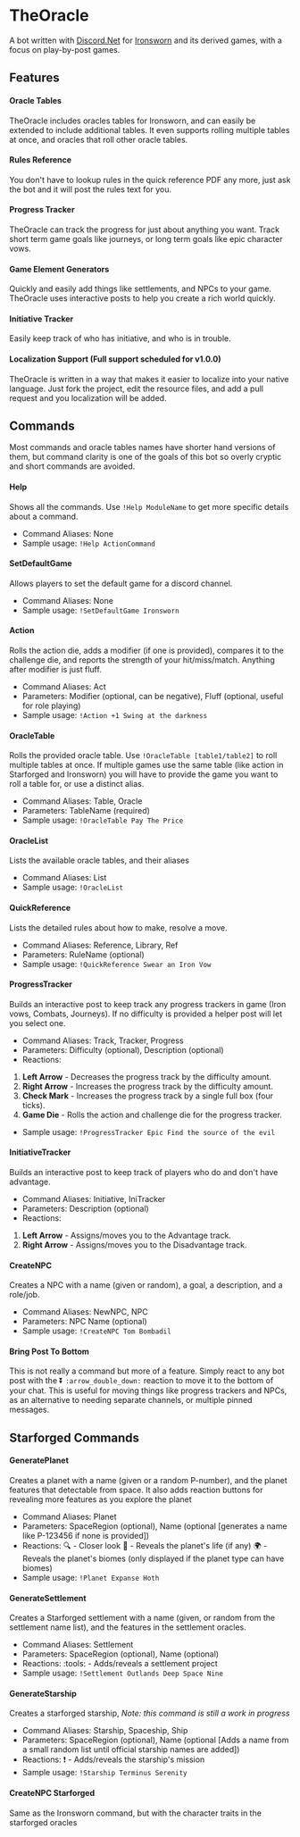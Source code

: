 ﻿# TheOracle

A bot written with [Discord.Net](https://discord.foxbot.me/stable/) for [Ironsworn](https://www.ironswornrpg.com/) and its derived games, with a focus on play-by-post games.

## Features
#### Oracle Tables
TheOracle includes oracles tables for Ironsworn, and can easily be extended to include additional tables. It even supports rolling multiple tables at once, and oracles that roll other oracle tables.
#### Rules Reference
You don't have to lookup rules in the quick reference PDF any more, just ask the bot and it will post the rules text for you.
#### Progress Tracker
TheOracle can track the progress for just about anything you want. Track short term game goals like journeys, or long term goals like epic character vows.
#### Game Element Generators
Quickly and easily add things like settlements, and NPCs to your game. TheOracle uses interactive posts to help you create a rich world quickly.
#### Initiative Tracker
Easily keep track of who has initiative, and who is in trouble.
#### Localization Support (Full support scheduled for v1.0.0)
TheOracle is written in a way that makes it easier to localize into your native language. Just fork the project, edit the resource files, and add a pull request and you localization will be added.

## Commands
Most commands and oracle tables names have shorter hand versions of them, but command clarity is one of the goals of this bot so overly cryptic and short commands are avoided.
#### Help
Shows all the commands. Use `!Help ModuleName` to get more specific details about a command.
 * Command Aliases: None
 * Sample usage: `!Help ActionCommand`
#### SetDefaultGame
Allows players to set the default game for a discord channel.
 * Command Aliases: None
 * Sample usage: `!SetDefaultGame Ironsworn`
#### Action
Rolls the action die, adds a modifier (if one is provided), compares it to the challenge die, and reports the strength of your hit/miss/match. Anything after modifier is just fluff. 
 * Command Aliases: Act
 * Parameters: Modifier (optional, can be negative), Fluff (optional, useful for role playing)
 * Sample usage: `!Action +1 Swing at the darkness`
#### OracleTable
Rolls the provided oracle table. Use `!OracleTable [table1/table2]` to roll multiple tables at once. If multiple games use the same table (like action in Starforged and Ironsworn) you will have to provide the game you want to roll a table for, or use a distinct alias.
 * Command Aliases: Table, Oracle
 * Parameters: TableName (required)
 * Sample usage: `!OracleTable Pay The Price`
#### OracleList
Lists the available oracle tables, and their aliases
 * Command Aliases: List
 * Sample usage: `!OracleList`
#### QuickReference
Lists the detailed rules about how to make, resolve a move. 
 * Command Aliases: Reference, Library, Ref
 * Parameters: RuleName (optional)
 * Sample usage: `!QuickReference Swear an Iron Vow`
#### ProgressTracker
Builds an interactive post to keep track any progress trackers in game (Iron vows, Combats, Journeys). If no difficulty is provided a helper post will let you select one.
 * Command Aliases: Track, Tracker, Progress
 * Parameters: Difficulty (optional), Description (optional)
 * Reactions: 
  1. **Left Arrow** - Decreases the progress track by the difficulty amount. 
  2. **Right Arrow** - Increases the progress track by the difficulty amount.
  3. **Check Mark** - Increases the progress track by a single full box (four ticks).
  4. **Game Die** - Rolls the action and challenge die for the progress tracker.
 * Sample usage: `!ProgressTracker Epic Find the source of the evil`
#### InitiativeTracker
Builds an interactive post to keep track of players who do and don't have advantage.
 * Command Aliases: Initiative, IniTracker
 * Parameters: Description (optional)
 * Reactions: 
  1. **Left Arrow** - Assigns/moves you to the Advantage track. 
  2. **Right Arrow** - Assigns/moves you to the Disadvantage track. 
#### CreateNPC
Creates a NPC with a name (given or random), a goal, a description, and a role/job.
 * Command Aliases: NewNPC, NPC
 * Parameters: NPC Name (optional)
 * Sample usage: `!CreateNPC Tom Bombadil`
#### Bring Post To Bottom
This is not really a command but more of a feature. Simply react to any bot post with the ⏬ `:arrow_double_down:` reaction to move it to the bottom of your chat. This is useful for moving things like progress trackers and NPCs, as an alternative to needing separate channels, or multiple pinned messages.

## Starforged Commands
#### GeneratePlanet
Creates a planet with a name (given or a random P-number), and the planet features that detectable from space. It also adds reaction buttons for revealing more features as you explore the planet
 * Command Aliases: Planet
 * Parameters: SpaceRegion (optional), Name (optional [generates a name like P-123456 if none is provided])
 * Reactions:
 🔍 - Closer look
 🦖 - Reveals the planet's life (if any)
 🌍 - Reveals the planet's biomes (only displayed if the planet type can have biomes)
 * Sample usage: `!Planet Expanse Hoth`
#### GenerateSettlement
Creates a Starforged settlement with a name (given, or random from the settlement name list), and the features in the settlement oracles.
 * Command Aliases: Settlement
 * Parameters: SpaceRegion (optional), Name (optional)
 * Reactions:
 :tools: - Adds/reveals a settlement project
 * Sample usage: `!Settlement Outlands Deep Space Nine`
#### GenerateStarship
Creates a starforged starship, *Note: this command is still a work in progress*
 * Command Aliases: Starship, Spaceship, Ship
 * Parameters: SpaceRegion (optional), Name (optional [Adds a name from a small random list until official starship names are added])
 * Reactions:
 :exclamation: - Adds/reveals the starship's mission
 * Sample usage: `!Starship Terminus Serenity`
#### CreateNPC Starforged
Same as the Ironsworn command, but with the character traits in the starforged oracles